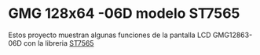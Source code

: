 <h1>GMG 128x64 -06D modelo ST7565</h1>

<p>Estos proyecto muestran algunas funciones de la pantalla LCD GMG12863-06D con la libreria <a href="https://github.com/adafruit/ST7565-LCD">ST7565</a></p>
<br>
<p>  </p>
<img scr="">













